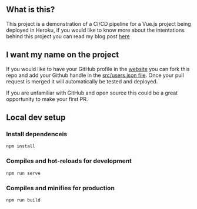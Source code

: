 ## What is this?

This project is a demonstration of a CI/CD pipeline for a Vue.js project being deployed in Heroku, if you would like to know more about the intentations behind this project you can read my blog post [here](https://medium.freecodecamp.org/a-first-look-at-github-actions-with-heroku-a6b4239d556)

## I want my name on the project

If you would like to have your GitHub profile in the [website](https://try-github-action.herokuapp.com/) you can fork this repo and add your Github handle in the [src/users.json file](src/users.json). Once your pull request is merged it will automatically be tested and deployed.

If you are unfamiliar with GitHub and open source this could be a great opportunity to make your first PR.

## Local dev setup

### Install dependenceis
```
npm install
```

### Compiles and hot-reloads for development
```
npm run serve
```

### Compiles and minifies for production
```
npm run build
```